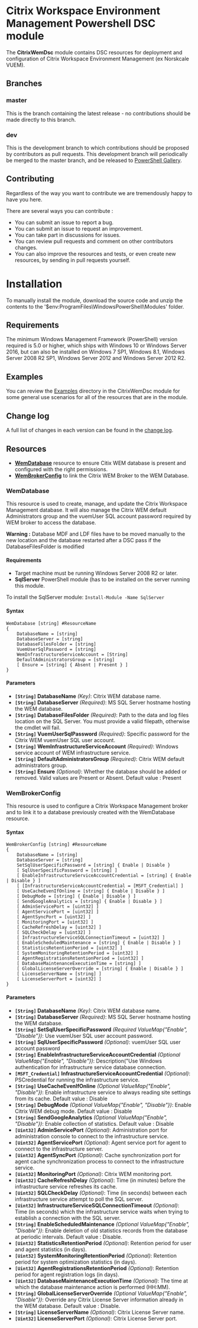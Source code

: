 # Citrix Workspace Environment Management Powershell DSC module

The **CitrixWemDsc** module contains DSC resources for deployment and configuration of Citrix Workspace Environment Management (ex Norskcale VUEM).

## Branches

### master

This is the branch containing the latest release - no contributions should be made directly to this branch.

### dev

This is the development branch to which contributions should be proposed by contributors as pull requests.
This development branch will periodically be merged to the master branch, and be released to [PowerShell Gallery](https://www.powershellgallery.com/).

## Contributing
Regardless of the way you want to contribute we are tremendously happy to have you here.

There are several ways you can contribute :
- You can submit an issue to report a bug.
- You can submit an issue to request an improvement.
- You can take part in discussions for issues.
- You can review pull requests and comment on other contributors changes.
- You can also improve the resources and tests, or even create new resources, by sending in pull requests yourself.

# Installation
To manually install the module, download the source code and unzip the contents to the
'$env:ProgramFiles\WindowsPowerShell\Modules' folder.

## Requirements

The minimum Windows Management Framework (PowerShell) version required is 5.0 or higher, which ships with Windows 10 or Windows Server 2016, but can also be installed on Windows 7 SP1, Windows 8.1, Windows Server 2008 R2 SP1, Windows Server 2012 and Windows Server 2012 R2.

## Examples

You can review the [Examples](/Examples) directory in the CitrixWemDsc module
for some general use scenarios for all of the resources that are in the module.

## Change log

A full list of changes in each version can be found in the [change log](CHANGELOG.md).

## Resources

* [**WemDatabase**](#wemdatabase)
  resource to ensure Citix WEM database is present and configured with the right permissions.
* [**WemBrokerConfig**](#wembrokerconfig)
  to link the Citrix WEM Broker to the WEM Database.

### WemDatabase

This resource is used to create, manage, and update the Citrix Workspace Management database. It will also manage the Citrix WEM default Administrators group and the vuemUser SQL account password required by WEM broker to access the database.

**Warning :** Database MDF and LDF files have to be moved manually to the new location and the database restarted after a DSC pass if the DatabaseFilesFolder is modified

#### Requirements

* Target machine must be running Windows Server 2008 R2 or later.
* **SqlServer** PowerShell module (has to be installed on the server running this module.

To install the SqlServer module: ```Install-Module -Name SqlServer```

#### Syntax ###

```
WemDatabase [string] #ResourceName
{
    DatabaseName = [string]
    DatabaseServer = [string]
    DatabaseFilesFolder = [string]
    VuemUserSqlPassword = [string]
    WemInfrastructureServiceAccount = [String]
    DefaultAdministratorsGroup = [string]
    [ Ensure = [string] { Absent | Present } ]
}
```


#### Parameters

* **`[String]` DatabaseName** _(Key)_: Citrix WEM database name.
* **`[String]` DatabaseServer** _(Required)_: MS SQL Server hostname hosting the WEM database.
* **`[String]` DatabaseFilesFolder** _(Required)_: Path to the data and log files location on the SQL Server. You must provide a valid filepath, otherwise the cmdlet will fail.
* **`[String]` VuemUserSqlPassword** _(Required)_: Specific password for the Citrix WEM vuemUser SQL user account.
* **`[String]` WemInfrastructureServiceAccount** _(Required)_: Windows service account of WEM infrastructure service.
* **`[String]` DefaultAdministratorsGroup** _(Required)_: Citrix WEM default administrators group.
* **`[String]` Ensure** _(Optional)_: Whether the database should be added or removed. Valid values are Present or Absent. Default value : Present



### WemBrokerConfig

This resource is used to configure a Citrix Workspace Management broker and to link it to a database previously created with the WemDatabase resource.


#### Syntax ###

```
WemBrokerConfig [string] #ResourceName
{
    DatabaseName = [string]
    DatabaseServer = [string]
    SetSqlUserSpecificPassword = [string] { Enable | Disable }
    [ SqlUserSpecificPassword = [string] ]
    [ EnableInfrastructureServiceAccountCredential = [string] { Enable | Disable } ]
    [ [InfrastructureServiceAccountCredential = [MSFT_Credential] ]
    [ UseCacheEvenIfOnline = [string] { Enable | Disable } ]
    [ DebugMode = [string] { Enable | Disable } ]
    [ SendGoogleAnalytics = [string] { Enable | Disable } ]
    [ AdminServicePort = [uint32] ]
    [ AgentServicePort = [uint32] ]
    [ AgentSyncPort = [uint32] ]
    [ MonitoringPort = [uint32] ]
    [ CacheRefreshDelay = [uint32] ]
    [ SQLCheckDelay = [uint32] ]
    [ InfrastructureServiceSQLConnectionTimeout = [uint32] ]
    [ EnableScheduledMaintenance = [string] { Enable | Disable } ]
    [ StatisticsRetentionPeriod = [uint32] ]
    [ SystemMonitoringRetentionPeriod = [uint32] ]
    [ AgentRegistrationsRetentionPeriod = [uint32] ]
    [ DatabaseMaintenanceExecutionTime = [string] ]
    [ GlobalLicenseServerOverride = [string] { Enable | Disable } ]
    [ LicenseServerName = [string] ]
    [ LicenseServerPort = [uint32] ]
}
```


#### Parameters

* **`[String]` DatabaseName** _(Key)_: Citrix WEM database name.
* **`[String]` DatabaseServer** _(Required)_: MS SQL Server hostname hosting the WEM database.
* **`[String]` SetSqlUserSpecificPassword** _(Required ValueMap{"Enable", "Disable"})_: Use vuemUser SQL user account password.
* **`[String]` SqlUserSpecificPassword** _(Optional)_: vuemUser SQL user account password
* **`[String]` EnableInfrastructureServiceAccountCredential** _(Optional ValueMap{"Enable", "Disable"})_: Description("Use Windows authentication for infrastructure service database connection.
* **`[MSFT_Credential]` InfrastructureServiceAccountCredential** _(Optional)_: PSCredential for running the infrastructure service.
* **`[String]` UseCacheEvenIfOnline** _(Optional ValueMap{"Enable", "Disable"})_: Enable infrastructure service to always reading site settings from its cache. Default value : Disable
* **`[String]` DebugMode** _(Optional ValueMap{"Enable", "Disable"})_: Enable Citrix WEM debug mode. Default value : Disable
* **`[String]` SendGoogleAnalytics** _(Optional ValueMap{"Enable", "Disable"})_: Enable collection of statistics. Default value : Disable
* **`[Uint32]` AdminServicePort** _(Optional)_: Administration port for administration console to connect to the infrastructure service.
* **`[Uint32]` AgentServicePort** _(Optional)_: Agent service port for agent to connect to the infrastructure server.
* **`[Uint32]` AgentSyncPort** _(Optional)_: Cache synchronization port for agent cache synchronization process to connect to the infrastructure service.
* **`[Uint32]` MonitoringPort** _(Optional)_: Citrix WEM monitoring port.
* **`[Uint32]` CacheRefreshDelay** _(Optional)_: Time (in minutes) before the infrastructure service refreshes its cache.
* **`[Uint32]` SQLCheckDelay** _(Optional)_: Time (in seconds) between each infrastructure service attempt to poll the SQL server.
* **`[Uint32]` InfrastructureServiceSQLConnectionTimeout** _(Optional)_: Time (in seconds) which the infrastructure service waits when trying to establish a connection with the SQL server.
* **`[String]` EnableScheduledMaintenance** _(Optional ValueMap{"Enable", "Disable"})_: Enable deletion of old statistics records from the database at periodic intervals. Default value : Disable.
* **`[Uint32]` StatisticsRetentionPeriod** _(Optional)_: Retention period for user and agent statistics (in days).
* **`[Uint32]` SystemMonitoringRetentionPeriod** _(Optional)_: Retention period for system optimization statistics (in days).
* **`[Uint32]` AgentRegistrationsRetentionPeriod** _(Optional)_: Retention period for agent registration logs (in days).
* **`[Uint32]` DatabaseMaintenanceExecutionTime** _(Optional)_: The time at which the database maintenance action is performed (HH:MM).
* **`[String]` GlobalLicenseServerOverride** _(Optional ValueMap{"Enable", "Disable"})_: Override any Citrix License Server information already in the WEM database. Default value : Disable.
* **`[String]` LicenseServerName** _(Optional)_: Citrix License Server name.
* **`[Uint32]` LicenseServerPort** _(Optional)_: Citrix License Server port.
